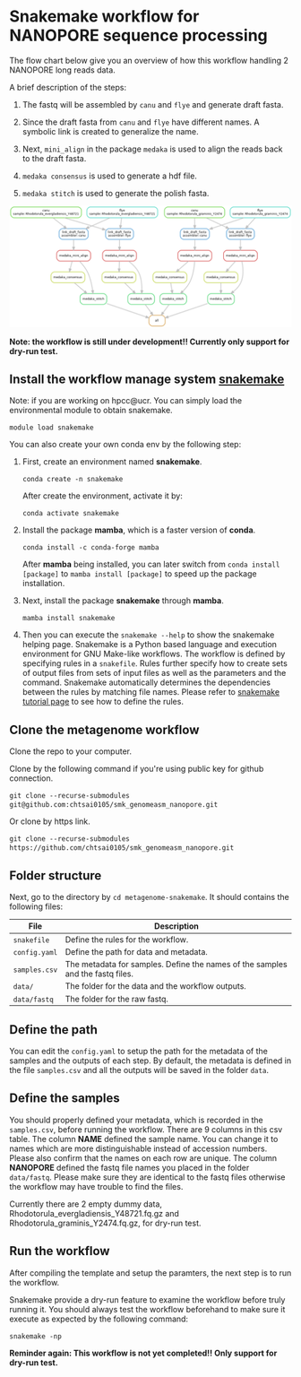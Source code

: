 # Snakemake workflow for NANOPORE sequence processing

The flow chart below give you an overview of how this workflow handling 2 NANOPORE long reads data.

A brief description of the steps:

1. The fastq will be assembled by `canu` and `flye` and generate draft fasta.

2. Since the draft fasta from `canu` and `flye` have different names. A symbolic link is created to generalize the name.

3. Next, `mini_align` in the package `medaka` is used to align the reads back to the draft fasta.

4. `medaka consensus` is used to generate a hdf file.

5. `medaka stitch` is used to generate the polish fasta.

![Alt text](resources/dag.png?raw=true "Workflow with dummy data")

**Note: the workflow is still under development!! Currently only support for dry-run test.**

## Install the workflow manage system [**snakemake**](https://snakemake.readthedocs.io/en/stable/index.html)

Note: if you are working on hpcc@ucr. You can simply load the environmental module to obtain snakemake.

```
module load snakemake
```

You can also create your own conda env by the following step:
1. First, create an environment named **snakemake**.

    ```
    conda create -n snakemake
    ```

    After create the environment, activate it by:
    
    ```
    conda activate snakemake
    ```

2. Install the package **mamba**, which is a faster version of **conda**. 

    ```
    conda install -c conda-forge mamba
    ```
    
    After **mamba** being installed, you can later switch from `conda install [package]` to `mamba install [package]` to speed up the package installation.

3. Next, install the package **snakemake** through **mamba**.
    
    ```
    mamba install snakemake
    ```

4. Then you can execute the `snakemake --help` to show the snakemake helping page. Snakemake is a Python based language and execution environment for GNU Make-like workflows. The workflow is defined by specifying rules in a `snakefile`. Rules further specify how to create sets of output files from sets of input files as well as the parameters and the command. Snakemake automatically determines the dependencies between the rules by matching file names. Please refer to [snakemake tutorial page](https://snakemake.readthedocs.io/en/stable/tutorial/basics.html) to see how to define the rules.

## Clone the metagenome workflow

Clone the repo to your computer.

Clone by the following command if you're using public key for github connection.

```
git clone --recurse-submodules git@github.com:chtsai0105/smk_genomeasm_nanopore.git
```

Or clone by https link.

```
git clone --recurse-submodules https://github.com/chtsai0105/smk_genomeasm_nanopore.git
```

## Folder structure

Next, go to the directory by `cd metagenome-snakemake`. It should contains the following files:

File                    |Description
------------------------|---------------------------------
`snakefile`             |Define the rules for the workflow.
`config.yaml`           |Define the path for data and metadata.
`samples.csv`           |The metadata for samples. Define the names of the samples and the fastq files.
`data/`                 |The folder for the data and the workflow outputs.
`data/fastq`            |The folder for the raw fastq.

## Define the path

You can edit the `config.yaml` to setup the path for the metadata of the samples and the outputs of each step. By default, the metadata is defined in the file `samples.csv` and all the outputs will be saved in the folder `data`.

## Define the samples

You should properly defined your metadata, which is recorded in the `samples.csv`, before running the workflow. There are 9 columns in this csv table. The column **NAME** defined the sample name. You can change it to names which are more distinguishable instead of accession numbers. Please also confirm that the names on each row are unique. The column **NANOPORE** defined the fastq file names you placed in the folder `data/fastq`. Please make sure they are identical to the fastq files otherwise the workflow may have trouble to find the files.

Currently there are 2 empty dummy data, Rhodotorula_evergladiensis_Y48721.fq.gz and Rhodotorula_graminis_Y2474.fq.gz, for dry-run test.

## Run the workflow

After compiling the template and setup the paramters, the next step is to run the workflow.

Snakemake provide a dry-run feature to examine the workflow before truly running it. You should always test the workflow beforehand to make sure it execute as expected by the following command:

```
snakemake -np
```

**Reminder again: This workflow is not yet completed!! Only support for dry-run test.**